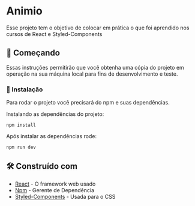 # Animio

Esse projeto tem o objetivo de colocar em prática o que foi aprendido nos cursos de React e Styled-Components

## 🚀 Começando

Essas instruções permitirão que você obtenha uma cópia do projeto em operação na sua máquina local para fins de desenvolvimento e teste.


### 🔧 Instalação

Para rodar o projeto você precisará do npm e suas dependências.

Instalando as dependências do projeto:
```
npm install
```

Após instalar as dependências rode:
```
npm run dev
```


## 🛠️ Construído com


* [React](https://pt-br.reactjs.org/) - O framework web usado
* [Npm](https://www.npmjs.com/) - Gerente de Dependência
* [Styled-Components](https://styled-components.com/) - Usada para o CSS

